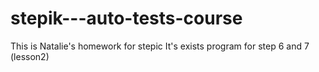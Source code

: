 # stepik---auto-tests-course
This is Natalie's homework for stepic
It's exists program for step 6 and 7 (lesson2)
